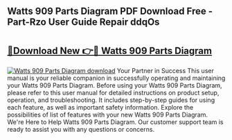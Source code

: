 ## Watts 909 Parts Diagram PDF Download Free - Part-Rzo User Guide Repair ddqOs

# <h2><a href="http://dfp8mze.blite.top/?on=Watts+909+Parts+Diagram">🔗Download New 👉🔴 Watts 909 Parts Diagram</a></h2>

[![Watts 909 Parts Diagram download](https://i.imgur.com/lujVjoI.png)](http://dfp8mze.blite.top/?on=Watts+909+Parts+Diagram)
Your Partner in Success This user manual is your reliable companion in successfully operating and maintaining your Watts 909 Parts Diagram. Before using your Watts 909 Parts Diagram, please refer to this user manual for detailed instructions on product setup, operation, and troubleshooting. It includes step-by-step guides for using each feature, as well as important safety information. Explore the possibilities of list of features with your new Watts 909 Parts Diagram. We're Here to Help Watts 909 Parts Diagram. Our customer support team is ready to assist you with any questions or concerns.
